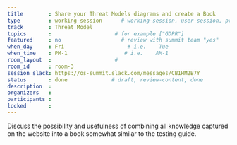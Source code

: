 ```yaml
---
title        : Share your Threat Models diagrams and create a Book
type         : working-session      # working-session, user-session, product-session
track        : Threat Model
topics       :                    # for example ["GDPR"]
featured     : no                   # review with summit team "yes"
when_day     : Fri                    # i.e.    Tue
when_time    : PM-1                  # i.e.    AM-1
room_layout  :                    #
room_id      : room-3
session_slack: https://os-summit.slack.com/messages/CB1HM2B7Y
status       : done              # draft, review-content, done
description  :
organizers   :
participants :
locked       : 
---
```


Discuss the possibility and usefulness of combining all knowledge captured on the website into a book somewhat similar to the testing guide.

<!--(add intro)

## WHY

(...)

## What

(...)

## Outcomes

(...)

## References

(...)


## Previous-->
